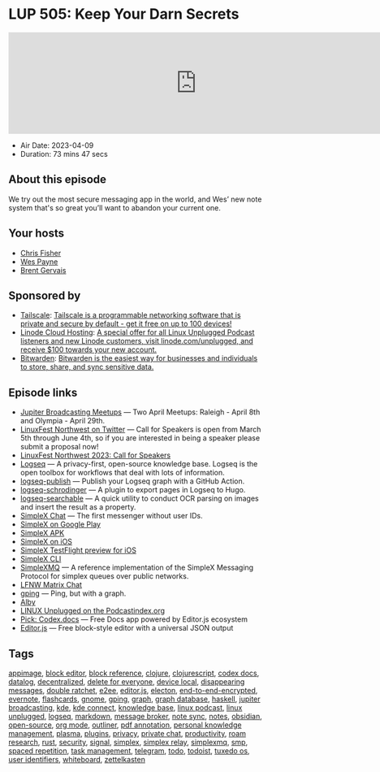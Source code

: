 # LUP 505: Keep Your Darn Secrets

<iframe src="https://player.fireside.fm/v2/RUkczH-V+k8aCp2lV?theme=dark" width="740" height="200" frameborder="0" scrolling="no"></iframe>

* Air Date: 2023-04-09
* Duration: 73 mins 47 secs

## About this episode

We try out the most secure messaging app in the world, and Wes’ new note system that's so great you’ll want to abandon your current one.

## Your hosts
* [Chris Fisher](https://linuxunplugged.com/hosts/chrislas)
* [Wes Payne](https://linuxunplugged.com/hosts/wes)
* [Brent Gervais](https://linuxunplugged.com/hosts/brent)

## Sponsored by

  * [Tailscale](http://tailscale.com/linuxunplugged): [Tailscale is a programmable networking software that is private and secure by default - get it free on up to 100 devices!](http://tailscale.com/linuxunplugged)
  * [Linode Cloud Hosting](https://linode.com/unplugged): [A special offer for all Linux Unplugged Podcast listeners and new Linode customers, visit linode.com/unplugged, and receive $100 towards your new account. ](https://linode.com/unplugged)
  * [Bitwarden](https://bitwarden.com/linux): [Bitwarden is the easiest way for businesses and individuals to store, share, and sync sensitive data.](https://bitwarden.com/linux)



## Episode links

  * [Jupiter Broadcasting Meetups](https://www.meetup.com/jupiterbroadcasting/ "Jupiter Broadcasting Meetups") — Two April Meetups: Raleigh - April 8th and Olympia - April 29th.
  * [LinuxFest Northwest on Twitter](https://twitter.com/lfnw/status/1643674951419830272 "LinuxFest Northwest on Twitter") — Call for Speakers is open from March 5th through June 4th, so if you are interested in being a speaker please submit a proposal now!
  * [LinuxFest Northwest 2023: Call for Speakers](https://sessionize.com/lfnw2023/ "LinuxFest Northwest 2023: Call for Speakers")
  * [Logseq](https://logseq.com/ "Logseq") — A privacy-first, open-source knowledge base. Logseq is the open toolbox for workflows that deal with lots of information.
  * [logseq-publish](https://github.com/pengx17/logseq-publish "logseq-publish") — Publish your Logseq graph with a GitHub Action.
  * [logseq-schrodinger](https://github.com/sawhney17/logseq-schrodinger "logseq-schrodinger") — A plugin to export pages in Logseq to Hugo.
  * [logseq-searchable](https://github.com/sawhney17/logseq-searchable "logseq-searchable") — A quick utility to conduct OCR parsing on images and insert the result as a property.
  * [SimpleX Chat](https://simplex.chat/ "SimpleX Chat") — The first messenger without user IDs.
  * [SimpleX on Google Play](https://play.google.com/store/apps/details?id=chat.simplex.app "SimpleX on Google Play")
  * [SimpleX APK](https://github.com/simplex-chat/simplex-chat/releases/latest/download/simplex.apk "SimpleX APK")
  * [SimpleX on iOS](https://apps.apple.com/us/app/simplex-chat/id1605771084 "SimpleX on iOS")
  * [SimpleX TestFlight preview for iOS](https://testflight.apple.com/join/DWuT2LQu "SimpleX TestFlight preview for iOS")
  * [SimpleX CLI](https://github.com/simplex-chat/simplex-chat#zap-quick-installation-of-a-terminal-app "SimpleX CLI")
  * [SimpleXMQ](https://github.com/simplex-chat/simplexmq "SimpleXMQ") — A reference implementation of the SimpleX Messaging Protocol for simplex queues over public networks.
  * [LFNW Matrix Chat](http://bit.ly/lfnwchat "LFNW Matrix Chat")
  * [gping](https://github.com/orf/gping "gping") — Ping, but with a graph.
  * [Alby](https://getalby.com/ "Alby")
  * [LINUX Unplugged on the Podcastindex.org](https://podcastindex.org/podcast/575694 "LINUX Unplugged on the Podcastindex.org")
  * [Pick: Codex.docs](https://github.com/codex-team/codex.docs "Pick: Codex.docs") — Free Docs app powered by Editor.js ecosystem
  * [Editor.js](https://editorjs.io/ "Editor.js") — Free block-style editor with a universal JSON output



## Tags

[appimage](https://linuxunplugged.com/tags/appimage), [block editor](https://linuxunplugged.com/tags/block%20editor), [block reference](https://linuxunplugged.com/tags/block%20reference), [clojure](https://linuxunplugged.com/tags/clojure), [clojurescript](https://linuxunplugged.com/tags/clojurescript), [codex docs](https://linuxunplugged.com/tags/codex%20docs), [datalog](https://linuxunplugged.com/tags/datalog), [decentralized](https://linuxunplugged.com/tags/decentralized), [delete for everyone](https://linuxunplugged.com/tags/delete%20for%20everyone), [device local](https://linuxunplugged.com/tags/device%20local), [disappearing messages](https://linuxunplugged.com/tags/disappearing%20messages), [double ratchet](https://linuxunplugged.com/tags/double%20ratchet), [e2ee](https://linuxunplugged.com/tags/e2ee), [editor.js](https://linuxunplugged.com/tags/editor.js), [electon](https://linuxunplugged.com/tags/electon), [end-to-end-encrypted](https://linuxunplugged.com/tags/end-to-end-encrypted), [evernote](https://linuxunplugged.com/tags/evernote), [flashcards](https://linuxunplugged.com/tags/flashcards), [gnome](https://linuxunplugged.com/tags/gnome), [gping](https://linuxunplugged.com/tags/gping), [graph](https://linuxunplugged.com/tags/graph), [graph database](https://linuxunplugged.com/tags/graph%20database), [haskell](https://linuxunplugged.com/tags/haskell), [jupiter broadcasting](https://linuxunplugged.com/tags/jupiter%20broadcasting), [kde](https://linuxunplugged.com/tags/kde), [kde connect](https://linuxunplugged.com/tags/kde%20connect), [knowledge base](https://linuxunplugged.com/tags/knowledge%20base), [linux podcast](https://linuxunplugged.com/tags/linux%20podcast), [linux unplugged](https://linuxunplugged.com/tags/linux%20unplugged), [logseq](https://linuxunplugged.com/tags/logseq), [markdown](https://linuxunplugged.com/tags/markdown), [message broker](https://linuxunplugged.com/tags/message%20broker), [note sync](https://linuxunplugged.com/tags/note%20sync), [notes](https://linuxunplugged.com/tags/notes), [obsidian](https://linuxunplugged.com/tags/obsidian), [open-source](https://linuxunplugged.com/tags/open-source), [org mode](https://linuxunplugged.com/tags/org%20mode), [outliner](https://linuxunplugged.com/tags/outliner), [pdf annotation](https://linuxunplugged.com/tags/pdf%20annotation), [personal knowledge management](https://linuxunplugged.com/tags/personal%20knowledge%20management), [plasma](https://linuxunplugged.com/tags/plasma), [plugins](https://linuxunplugged.com/tags/plugins), [privacy](https://linuxunplugged.com/tags/privacy), [private chat](https://linuxunplugged.com/tags/private%20chat), [productivity](https://linuxunplugged.com/tags/productivity), [roam research](https://linuxunplugged.com/tags/roam%20research), [rust](https://linuxunplugged.com/tags/rust), [security](https://linuxunplugged.com/tags/security), [signal](https://linuxunplugged.com/tags/signal), [simplex](https://linuxunplugged.com/tags/simplex), [simplex relay](https://linuxunplugged.com/tags/simplex%20relay), [simplexmq](https://linuxunplugged.com/tags/simplexmq), [smp](https://linuxunplugged.com/tags/smp), [spaced repetition](https://linuxunplugged.com/tags/spaced%20repetition), [task management](https://linuxunplugged.com/tags/task%20management), [telegram](https://linuxunplugged.com/tags/telegram), [todo](https://linuxunplugged.com/tags/todo), [todoist](https://linuxunplugged.com/tags/todoist), [tuxedo os](https://linuxunplugged.com/tags/tuxedo%20os), [user identifiers](https://linuxunplugged.com/tags/user%20identifiers), [whiteboard](https://linuxunplugged.com/tags/whiteboard), [zettelkasten](https://linuxunplugged.com/tags/zettelkasten)